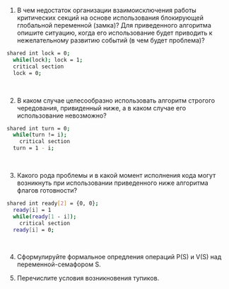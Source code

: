 1. В чем недостаток организации взаимоисключения работы критических секций на основе использования блокирующей глобальной переменной (замка)?
Для приведенного алгоритма опишите ситуацию, когда его использование будет приводить к нежелательному развитию событий (в чем будет проблема)?
```bash
shared int lock = 0;
  while(lock); lock = 1;
  critical section
  lock = 0;
```

<br>

2. В каком случае целесообразно использовать алгоритм строгого чередования, привиденный ниже, а в каком случае его использование невозможно?
```bash
shared int turn = 0;
  while(turn != i);
    critical section
  turn = 1 - i;
```

<br>

3. Какого рода проблемы и в какой момент исполнения кода могут возникнуть при использовании приведенного ниже алгоритма флагов готовности?
```bash
shared int ready[2] = {0, 0};
  ready[i] = 1
  while(ready[1 - i]);
    critical section
  ready[i] = 0;
```

<br>

4. Сформулируйте формальное опредления операций P(S) и V(S) над переменной-семафором S.

5. Перечислите условия возникновения тупиков.
